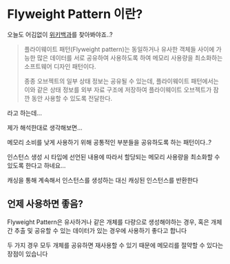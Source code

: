 # Flyweight Pattern 이란?

오늘도 어김없이 [위키백과](https://ko.wikipedia.org/wiki/%ED%94%8C%EB%9D%BC%EC%9D%B4%EC%9B%A8%EC%9D%B4%ED%8A%B8_%ED%8C%A8%ED%84%B4)를 찾아봐야죠..?

> 플라이웨이트 패턴(Flyweight pattern)는 동일하거나 유사한 객체들 사이에 가능한 많은 데이터를 서로 공유하여 사용하도록 하여 메모리 사용량을 최소화하는 소프트웨어 디자인 패턴이다. 
> 
> 종종 오브젝트의 일부 상태 정보는 공유될 수 있는데, 플라이웨이트 패턴에서는 이와 같은 상태 정보를 외부 자료 구조에 저장하여 플라이웨이트 오브젝트가 잠깐 동안 사용할 수 있도록 전달한다.

라고 하는데... 

제가 해석한대로 생각해보면... 

메모리 소비를 낮게 사용하기 위해 공통적인 부분들을 공유하도록 하는 패턴이다..?

인스턴스 생성 시 타입에 선언된 내용에 따라서 할당되는 메모리 사용량을 최소화할 수 있도록 한다고 하네요...

캐싱을 통해 계속해서 인스턴스를 생성하는 대신 캐싱된 인스턴스를 반환한다

## 언제 사용하면 좋음?

Flyweight Pattern은 유사하거나 같은 개체를 다량으로 생성해야하는 경우, 혹은 개체 간 추출 및 공유할 수 있는 데이터가 있는 경우에 사용하기 좋다고 합니다

두 가지 경우 모두 개체를 공유하면 재사용할 수 있기 때문에 메모리를 절약할 수 있다는 장점이 있습니다

